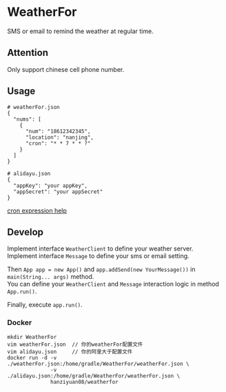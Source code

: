 WeatherFor
======
SMS or email to remind the weather at regular time. 

## Attention
Only support chinese cell phone number.

## Usage
```
# weatherFor.json
{
  "nums": [
    {
      "num": "18612342345",
      "location": "nanjing",
      "cron": "* * 7 * * ?"
    }
  ]
}

# alidayu.json
{
  "appKey": "your appKey",
  "appSecret": "your appSecret"
}
```
[cron expression help](http://www.quartz-scheduler.org/documentation/quartz-2.2.x/tutorials/tutorial-lesson-06.html)
## Develop
Implement interface `WeatherClient` to define your weather server.   
Implement interface `Message` to define your sms or email setting.   

Then `App app = new App()` and `app.addSend(new YourMessage())` in `main(String... args)` method.  
You can define your `WeatherClient` and `Message` interaction logic in method `App.run()`.  

Finally, execute `app.run()`.

### Docker
```
mkdir WeatherFor
vim weatherFor.json  // 你的weatherFor配置文件
vim alidayu.json     // 你的阿里大于配置文件
docker run -d -v ./weatherFor.json:/home/gradle/WeatherFor/weatherFor.json \
              -v ./alidayu.json:/home/gradle/WeatherFor/weatherFor.json \
              hanziyuan08/weatherfor
```